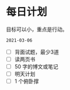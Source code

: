 # 每日计划

目标可以小，重点是行动。

`2021-03-06`
- [ ] 背面试题，最少3道
- [ ] 读两页书
- [ ] 50 字的博文或笔记
- [ ] 明天计划
- [ ] 1 个俯卧撑